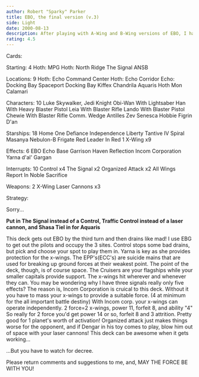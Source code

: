 ```yaml
---
author: Robert "Sparky" Parker
title: EBO, the final version (v.3)
side: Light
date: 2000-08-13
description: After playing with A-Wing and B-Wing versions of EBO, I have reverted to my favorite, and most successful version using the defecting corporation.
rating: 4.5
---
```

Cards: 

Starting: 4
Hoth: MPG
Hoth: North Ridge
The Signal
ANSB

Locations: 9
Hoth: Echo Command Center
Hoth: Echo Corridor
Echo: Docking Bay
Spaceport Docking Bay
Kiffex
Chandrila
Aquaris
Hoth
Mon Calamari

Characters: 10
Luke Skywalker, Jedi Knight
Obi-Wan With Lightsaber
Han With Heavy Blaster Pistol
Leia With Blaster Rifle
Lando With Blaster Pistol
Chewie With Blaster Rifle
Comm. Wedge Antilles
Zev Senesca
Hobbie
Figrin D'an

Starships: 18
Home One
Defiance
Independence
Liberty
Tantive IV
Spiral
Masanya
Nebulon-B Frigate
Red Leader In Red 1
X-Wing x9

Effects: 6
EBO
Echo Base Garrison
Haven
Reflection
Incom Corporation
Yarna d'al' Gargan

Interrupts: 10
Control x4
The Signal x2
Organized Attack x2
All Wings Report In
Noble Sacrifice

Weapons: 2
X-Wing Laser Cannons x3


Strategy: 

Sorry...

   ******Put in The Signal instead of a Control, Traffic Control instead of a laser cannon, and Shasa Tiel in for Aquaris******

This deck gets out EBO by the third turn and then drains like mad!  I use EBG to get out the pilots and occupy the 3 sites.  Control stops some bad drains, but pick and choose your spot to play them in.  Yarna is key as she provides protection for the x-wings.  The EPP's(ECC's) are suicide mains that are used for breaking up ground forces at their weakest point.	The point of the deck, though, is of course space.  The Cruisers are your flagships while your smaller capitals provide support.  The x-wings hit wherever and whenever they can.  You may be wondering why I have three signals really only five effects?  The reason is, Incom Corporation is cruical to this deck.  Without it you have to mass your x-wings to provide a suitable force. (4 at minimum for the all important battle destiny)  With Incom corp. your x-wings can operate independently.
2 force=2 x-wings, power 11, forfeit 8, and ability "4"  So really for 2 force you'd get power 14 or so, forfeit 8 and 3 attrition.	Pretty good for 1 planet's worth of activation!  Organized attack just makes things worse for the opponent, and if Dengar in his toy comes to play, blow him out of space with your laser cannons!  This deck can be awesome when it gets working...

...But you have to watch for decree.

Please return comments and suggestions to me, and,  MAY THE FORCE BE WITH YOU!	    